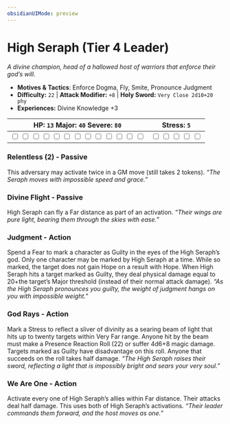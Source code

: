 ```yaml
---
obsidianUIMode: preview
---
```

# High Seraph (Tier 4 Leader)

*A divine champion, head of a hallowed host of warriors that enforce their god’s will.*

- **Motives & Tactics**: Enforce Dogma, Fly, Smite, Pronounce Judgment
- **Difficulty:** `22` | **Attack Modifier:** `+8` | **Holy Sword:** `Very Close 2d10+20 phy`
- **Experiences:** Divine Knowledge +3

| HP: `13` Major: `40` Severe: `80` | Stress: `5` |
|--|--|
|  <input type="checkbox" unchecked id="6ce020c2"> <input type="checkbox" unchecked id="5c485be4"> <input type="checkbox" unchecked id="a23686d4"> <input type="checkbox" unchecked id="9a72aceb"> <input type="checkbox" unchecked id="f17c5eff"> <input type="checkbox" unchecked id="50e254b6"> <input type="checkbox" unchecked id="40538680"> <input type="checkbox" unchecked id="f0acc1e5"> <input type="checkbox" unchecked id="1635cc28"> <input type="checkbox" unchecked id="d51570af"> <input type="checkbox" unchecked id="56fb1756"> <input type="checkbox" unchecked id="6c1d6076"> <input type="checkbox" unchecked id="35a77faa"> |  <input type="checkbox" unchecked id="05de61bf"> <input type="checkbox" unchecked id="61e92346"> <input type="checkbox" unchecked id="7fc901b1"> <input type="checkbox" unchecked id="2b42119e"> <input type="checkbox" unchecked id="3ade8417"> |

### Relentless (2) - Passive

This adversary may activate twice in a GM move (still takes 2 tokens). *“The Seraph moves with impossible speed and grace.”*

### Divine Flight - Passive

High Seraph can fly a Far distance as part of an activation. *“Their wings are pure light, bearing them through the skies with ease.”*

### Judgment - Action

Spend a Fear to mark a character as Guilty in the eyes of the High Seraph’s god. Only one character may be marked by High Seraph at a time. While so marked, the target does not gain Hope on a result with Hope. When High Seraph hits a target marked as Guilty, they deal physical damage equal to 20+the target’s Major threshold (instead of their normal attack damage). *“As the High Seraph pronounces you guilty, the weight of judgment hangs on you with impossible weight.”*

### God Rays - Action

Mark a Stress to reflect a sliver of divinity as a searing beam of light that hits up to twenty targets within Very Far range. Anyone hit by the beam must make a Presence Reaction Roll (22) or suffer 4d6+8 magic damage. Targets marked as Guilty have disadvantage on this roll. Anyone that succeeds on the roll takes half damage. *“The High Seraph raises their sword, reflecting a light that is impossibly bright and sears your very soul.”*

### We Are One - Action

Activate every one of High Seraph’s allies within Far distance. Their attacks deal half damage. This uses both of High Seraph’s activations. *“Their leader commands them forward, and the host moves as one.”*

